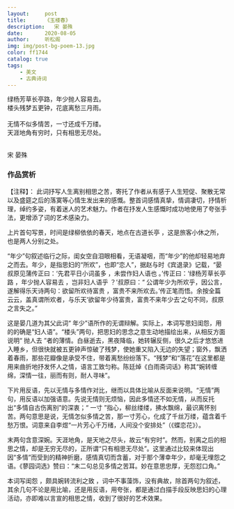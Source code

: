 ```yaml
---
layout:     post
title:      《玉楼春》
description:   宋 晏殊
date:       2020-08-05
author:     听松阁
img: img/post-bg-poem-13.jpg
color: ff1744
catalog: true
tags:
    - 美文
    - 古典诗词
---
```


绿杨芳草长亭路，年少抛人容易去。<br>
楼头残梦五更钟，花底离愁三月雨。<br>
<br>
无情不似多情苦，一寸还成千万缕。<br>
天涯地角有穷时，只有相思无尽处。<br>
<br>

宋 晏殊


### 作品赏析
【注释】：
此词抒写人生离别相思之苦，寄托了作者从有感于人生短促、聚散无常以及盛筵之后的落寞等心情生发出来的感慨。整首词感情真挚，情调凄切，抒情析理，绰约多姿，有着迷人的艺术魅力。作者在抒发人生感慨时成功地使用了夸张手法，更增添了词的艺术感染力。

上片首句写景，时间是绿柳依依的春天，地点在古道长亭 ，这是旅客小休之所，也是两人分别之处。

“年少”句叙述临行之际，闺女空自泪眼相看，无语凝咽，而“年少”的他却轻易地弃之而去。年少，是指思妇的“所欢”，也即“恋人”，据赵与时《宾退录》记载，“晏叔原见蒲传正曰：‘先君平日小词虽多 ，未尝作妇人语也 。’传正曰：‘绿杨芳草长亭路 ，年少抛人容易去 ，岂非妇人语乎 ？’叔原曰：“ 公谓年少为所欢乎，因公言，遂解得乐天诗两句：欲留所欢待富贵 ，富贵不来所欢去。’传正笔而悟。余按全篇云云，盖真谓所欢者，与乐天‘欲留年少待富贵，富贵不来年少去’之句不同，叔原之言失之。”

这是晏几道为其父此词“ 年少”语所作的无谓辩解。实际上，本词写思妇闺怨，用的的确是“妇人语”。“楼头”两句，把思妇的思念之意生动地描绘出来，从相反方面说明“ 抛人去 ”者的薄情。白昼逝去，黑夜降临，她转辗反侧，很久之后才悠悠进入睡乡，但很快就被五更钟声惊破了残梦，使她重又陷入无边的失望；窗外，飘洒着春雨，那些花瓣像是承受不住，带着离愁纷纷落下。“残梦”和“落花”在这里都是用来曲折地抒发怀人之情，语言工致匀称。陈廷焯《白雨斋词话》称其“婉转缠绵，深情一往，丽而有则，耐人寻味”。

下片用反语，先以无情与多情作对比，继而以具体比喻从反面来说明。“无情”两句，用反语以加强语意。先说无情则无烦恼，因此多情还不如无情，从而反托出“多情自古伤离别”的深衷；“ 一寸 ”指心，柳丝缕缕，拂水飘绵，最识离怀别苦。两句意思是说，无情怎似多情之苦，那一寸芳心，化成了千丝万缕，蕴含着千愁万恨。词意来自李煜“一片芳心千万绪，人间没个安排处”（《蝶恋花》）。

末两句含意深婉。天涯地角，是天地之尽头，故云“有穷时”。然而，别离之后的相思之情，却是无穷无尽的，正所谓“只有相思无尽处”。这里通过比较来体现出因“多情”而受到的精神折磨，感情真切而含蓄，对于那个薄幸年少，却毫无埋怨之语。《蓼园词选》赞曰：“末二句总见多情之苦耳。妙在意思忠厚，无怨怼口角。”

本词写闺怨 ，颇具婉转流利之致 ，词中不事藻饰，没有典故，除首两句为叙述，其余几句不论是用比喻，还是用反语，用夸张，都是通过白描手段反映思妇的心理活动，亦即难以言宣的相思之情，收到了很好的艺术效果。
